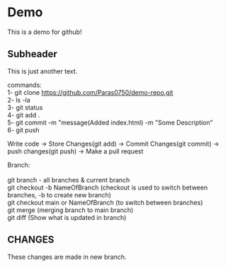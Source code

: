 # Demo

This is a demo for github!

## Subheader

This is just another text.

commands:  <br />
1- git clone https://github.com/Paras0750/demo-repo.git <br />
2- ls -la <br />
3- git status <br />
4- git add . <br />
5- git commit -m "message(Added index.html) -m "Some Description" <br />
6- git push <br />


Write code -> Store Changes(git add) -> Commit Changes(git commit) -> push changes(git push) -> Make a pull request

Branch: <br />
<br />
git branch - all branches & current branch <br />
git checkout -b NameOfBranch  (checkout is used to switch between branches, -b to create new branch) <br />
git checkout main or NameOfBranch (to switch between branches) <br />
git merge (merging branch to main branch) <br />
git diff (Show what is updated in branch) <br />

## CHANGES

These changes are made in new branch.